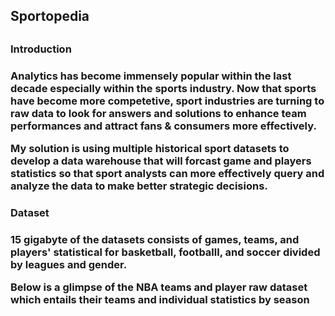 <h2>Sportopedia<h2>

<h3>Introduction<h3>

<p> Analytics has become immensely popular within the last decade especially within the sports industry. Now that sports have become more competetive, sport industries are turning to raw data to look for answers and solutions to enhance team performances and attract fans & consumers more effectively. 
  
<p> My solution is using multiple historical sport datasets to develop a data warehouse that will forcast game and players statistics so that sport analysts can more effectively query and analyze the data to make better strategic decisions.<p>

<h3>Dataset<h3>

<p> 15 gigabyte of the datasets consists of games, teams, and players' statistical for basketball, footballl, and soccer divided by leagues and gender. 
<p> Below is a glimpse of the NBA teams and player raw dataset which entails their teams and individual statistics by season <p>



